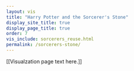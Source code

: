```yaml
---
layout: vis
title: "Harry Potter and the Sorcerer's Stone"
display_site_title: true
display_page_title: true
order: 7
vis_include: sorcerers_reuse.html
permalink: /sorcerers-stone/
---
```


[[Visualzation page text here.]]
